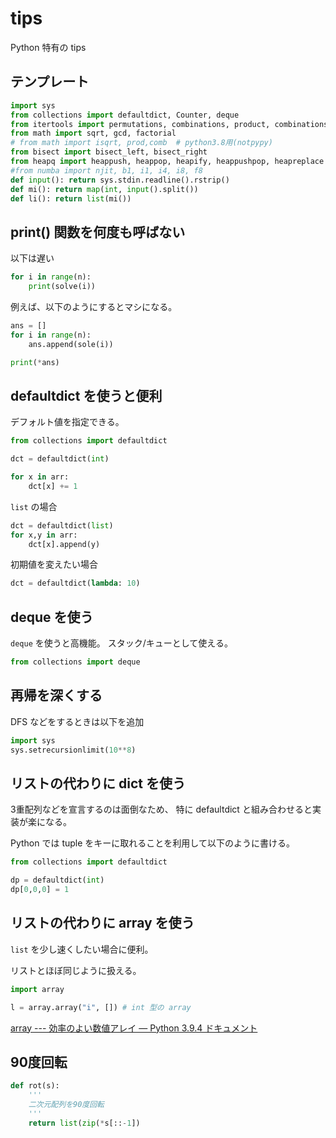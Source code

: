 # tips

Python 特有の tips

## テンプレート
```python
import sys
from collections import defaultdict, Counter, deque
from itertools import permutations, combinations, product, combinations_with_replacement, groupby, accumulate
from math import sqrt, gcd, factorial
# from math import isqrt, prod,comb  # python3.8用(notpypy)
from bisect import bisect_left, bisect_right
from heapq import heappush, heappop, heapify, heappushpop, heapreplace
#from numba import njit, b1, i1, i4, i8, f8
def input(): return sys.stdin.readline().rstrip()
def mi(): return map(int, input().split())
def li(): return list(mi())
```

## print() 関数を何度も呼ばない

以下は遅い

```python
for i in range(n):
    print(solve(i))
```

例えば、以下のようにするとマシになる。

```python
ans = []
for i in range(n):
    ans.append(sole(i))

print(*ans)
```

## defaultdict を使うと便利

デフォルト値を指定できる。

```python
from collections import defaultdict

dct = defaultdict(int)

for x in arr:
    dct[x] += 1
```

`list` の場合
```python
dct = defaultdict(list)
for x,y in arr:
    dct[x].append(y)
```

初期値を変えたい場合
```python
dct = defaultdict(lambda: 10)
```


## deque を使う

`deque` を使うと高機能。
スタック/キューとして使える。

```python
from collections import deque
```

## 再帰を深くする

DFS などをするときは以下を追加

```python
import sys
sys.setrecursionlimit(10**8)
```

## リストの代わりに dict を使う

3重配列などを宣言するのは面倒なため、
特に defaultdict と組み合わせると実装が楽になる。

Python では tuple をキーに取れることを利用して以下のように書ける。

```python
from collections import defaultdict

dp = defaultdict(int)
dp[0,0,0] = 1
```

## リストの代わりに array を使う

`list` を少し速くしたい場合に便利。

リストとほぼ同じように扱える。


```python
import array

l = array.array("i", []) # int 型の array
```

[array --- 効率のよい数値アレイ — Python 3.9.4 ドキュメント](https://docs.python.org/ja/3/library/array.html)


## 90度回転

```python
def rot(s):
    '''
    二次元配列を90度回転
    '''
    return list(zip(*s[::-1])
```